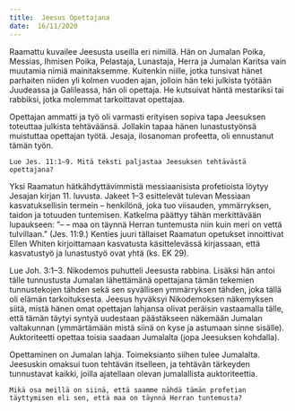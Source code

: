 ```yaml
---
title:  Jeesus Opettajana
date:  16/11/2020
---
```


Raamattu kuvailee Jeesusta useilla eri nimillä. Hän on Jumalan Poika, Messias, Ihmisen Poika, Pelastaja, Lunastaja, Herra ja Jumalan Karitsa vain muutamia nimiä mainitaksemme. Kuitenkin niille, jotka tunsivat hänet parhaiten niiden yli kolmen vuoden ajan, jolloin hän teki julkista työtään Juudeassa ja Galileassa, hän oli opettaja. He kutsuivat häntä mestariksi tai rabbiksi, jotka molemmat tarkoittavat opettajaa.

Opettajan ammatti ja työ oli varmasti erityisen sopiva tapa Jeesuksen toteuttaa julkista tehtäväänsä. Jollakin tapaa hänen lunastustyönsä muistuttaa opettajan työtä. Jesaja, ilosanoman profeetta, oli ennustanut tämän työn.

`Lue Jes. 11:1–9. Mitä teksti paljastaa Jeesuksen tehtävästä opettajana?`

Yksi Raamatun hätkähdyttävimmistä messiaanisista profetioista löytyy Jesajan kirjan 11. luvusta. Jakeet 1–3 esittelevät tulevan Messiaan kasvatuksellisin termein – henkilönä, joka tuo viisauden, ymmärryksen, taidon ja totuuden tuntemisen. Katkelma päättyy tähän merkittävään lupaukseen: ”– – maa on täynnä Herran tuntemusta niin kuin meri on vettä tulvillaan.” (Jes. 11:9.) Kenties juuri tällaiset Raamatun opetukset innoittivat Ellen Whiten kirjoittamaan kasvatusta käsittelevässä kirjassaan, että kasvatustyö ja lunastustyö ovat yhtä (ks. EK 29).

Lue Joh. 3:1–3. Nikodemos puhutteli Jeesusta rabbina. Lisäksi hän antoi tälle tunnustusta Jumalan lähettämänä opettajana tämän tekemien tunnustekojen tähden sekä sen syvällisen ymmärryksen tähden, joka tällä oli elämän tarkoituksesta. Jeesus hyväksyi Nikodemoksen näkemyksen siitä, mistä hänen omat opettajan lahjansa olivat peräisin vastaamalla tälle, että tämän täytyi syntyä uudestaan päästäkseen näkemään Jumalan valtakunnan (ymmärtämään mistä siinä on kyse ja astumaan sinne sisälle). Auktoriteetti opettaa toisia saadaan Jumalalta (jopa Jeesuksen kohdalla).

Opettaminen on Jumalan lahja. Toimeksianto siihen tulee Jumalalta. Jeesuskin omaksui tuon tehtävän itselleen, ja tehtävän tärkeyden tunnustavat kaikki, joilla ajatellaan olevan jumalallista auktoriteettia.

`Mikä osa meillä on siinä, että saamme nähdä tämän profetian täyttymisen eli sen, että maa on täynnä Herran tuntemusta?`
